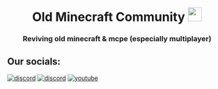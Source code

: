 <h1 align="center">Old Minecraft Community <img src="https://static.wikia.nocookie.net/minecraft_gamepedia/images/a/a4/Grass_Block_%28item%29_BE5.png/revision/latest?cb=20200901112517" height="32"></h1>
<h3 align="center">Reviving old minecraft & mcpe (especially multiplayer)</h3>

## Our socials:

[![discord](https://img.shields.io/badge/Discord%20(MCPE)-link-green)](https://discord.gg/88rmYJQAEf)
[![discord](https://img.shields.io/badge/Discord%20(Java)-link-purple)](https://discord.gg/KUMp68eA8b)
[![youtube](https://img.shields.io/badge/YouTube-link-darkred)](https://youtube.com/@oldminecraftcommunity)
